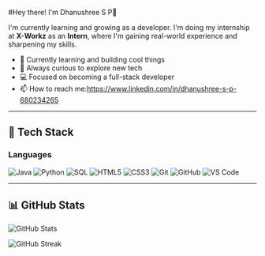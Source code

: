 
#Hey there! I'm Dhanushree S P👋


I'm currently learning and growing as a developer. I'm doing my internship at **X-Workz** as an **Intern**, where I'm gaining real-world experience and sharpening my skills.

- 🔭 Currently learning and building cool things  
- 🌱 Always curious to explore new tech  
- 💻 Focused on becoming a full-stack developer  
- 📫 How to reach me:https://www.linkedin.com/in/dhanushree-s-p-680234265 

---

## 🚀 Tech Stack

### Languages  
![Java](https://img.shields.io/badge/Java-ED8B00?style=for-the-badge&logo=java&logoColor=white) ![Python](https://img.shields.io/badge/Python-3776AB?style=for-the-badge&logo=python&logoColor=white) ![SQL](https://img.shields.io/badge/SQL-4479A1?style=for-the-badge&logo=mysql&logoColor=white) ![HTML5](https://img.shields.io/badge/HTML5-E34F26?style=for-the-badge&logo=html5&logoColor=white) ![CSS3](https://img.shields.io/badge/CSS3-1572B6?style=for-the-badge&logo=css3&logoColor=white) ![Git](https://img.shields.io/badge/Git-F05032?style=for-the-badge&logo=git&logoColor=white) ![GitHub](https://img.shields.io/badge/GitHub-181717?style=for-the-badge&logo=github&logoColor=white) ![VS Code](https://img.shields.io/badge/VSCode-007ACC?style=for-the-badge&logo=visual-studio-code&logoColor=white)

---

## 📊 GitHub Stats

![GitHub Stats](https://github-readme-stats.vercel.app/api?username=your-github-username&show_icons=true&theme=radical)

![GitHub Streak](https://streak-stats.demolab.com?user=your-github-username&theme=tokyonight&date_format=M%20j%5B%2C%20Y%5D&locale=en&mode=weekly&type=png&timezone=Asia%2FKolkata)


